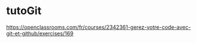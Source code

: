 # tutoGit
https://openclassrooms.com/fr/courses/2342361-gerez-votre-code-avec-git-et-github/exercises/169
